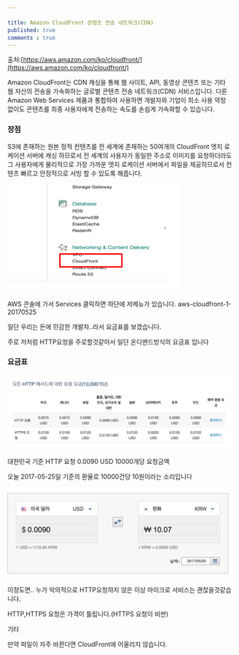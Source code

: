 ```yaml
---

title: Amazon CloudFront 콘텐츠 전송 네트워크(CDN)
published: true
comments : true
---
```



출처:[https://aws.amazon.com/ko/cloudfront/](https://aws.amazon.com/ko/cloudfront/)

Amazon CloudFront는 CDN 캐싱을 통해 웹 사이트, API, 동영상 콘텐츠 또는 기타 웹 자산의 전송을 가속화하는 글로벌 콘텐츠 전송 네트워크(CDN) 서비스입니다. 다른 Amazon Web Services 제품과 통합하여 사용하면 개발자와 기업이 최소 사용 약정 없이도 콘텐츠를 최종 사용자에게 전송하는 속도를 손쉽게 가속화할 수 있습니다.

### 장점

S3에 존재하는 원본 정적 컨텐츠를 전 세계에 존재하는 50여개의 CloudFront 엣지 로케이션 서버에 캐싱 하므로서 전 세계의 사용자가 동일한 주소로 이미지를 요청하더라도 그 사용자에게 물리적으로 가장 가까운 엣지 로케이션 서버에서 파일을 제공하므로서 컨텐츠 빠르고 안정적으로 서빙 할 수 있도록 해줍니다.

![cloudFront](/assets/imgs/2017/06/25/aws-cloudfront-1-20170525.png)

AWS 콘솔에 가서 Services 클릭하면 하단에 저메뉴가 있습니다. aws-cloudfront-1-20170525

일단 우리는 돈에 민감한 개발자..라서 요금표를 보겠습니다.

주로 저처럼 HTTP요청을 주로할것같아서 일단 온디맨드방식의 요금표 입니다

### 요금표

![cloudFront-요금표](/assets/imgs/2017/06/25/aws-cloudfront-2-20170525.png)

대한민국 기준 HTTP 요청 0.0090 USD 10000개당 요청금액

오늘 2017-05-25일 기준의 환율로 10000건당 10원이라는 소리입니다

![cloudFront-요금표](/assets/imgs/2017/06/25/aws-cloudfront-3-20170525.png)

이정도면.. 누가 악의적으로 HTTP요청하지 않은 이상 마이크로 서비스는 괜찮을것같습니다.

HTTP,HTTPS 요청은 가격이 틀립니다.(HTTPS 요청이 비싼)

기타

만약 파일이 자주 바뀐다면 CloudFront에 어울리지 않습니다.
